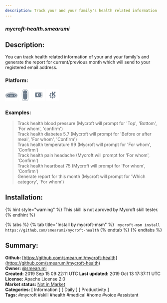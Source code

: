 ```yaml
---
description: Track your and your family's health related information
---
```


### _mycroft-health.smearumi_  
## Description:  
You can track health related information of your and your family's and generate the report for current/previous month which will send to your registered email address.  
  
### Platform:  
 ![Mark I](../.gitbook/assets/mark-1-icon.png)  ![Mark II](../.gitbook/assets/mark-2-icon.png)  ![Picroft](../.gitbook/assets/picroft-icon.png)  ![plasmoid](../.gitbook/assets/kde.png)   
### Examples:  
> Track health blood pressure  (Mycroft will prompt for 'Top', 'Bottom', 'For whom', 'confirm')  
> Track health diabetes 5.7  (Mycroft will prompt for 'Before or after meal', 'For whom', 'Confirm')  
> Track health temperature 99 (Mycroft will prompt for 'For whom', 'Confirm')  
> Track health pain headache (Mycroft will prompt for 'For whom', 'Confirm')  
> Track health heartbeat 75 (Mycroft will prompt for 'For whom', 'Confirm')  
> Generate report for this month (Mycroft will prompt for 'Which category', 'For whom')  
  
## Installation:  
{% hint style="warning" %}
This skill is not aproved by Mycroft skill tester.
{% endhint %}
    
{% tabs %}
{% tab title="Install by mycroft-msm" %}
``` mycroft-msm install https://github.com/smearumi/mycroft-health```
{% endtab %}
  {% endtabs %}
    
## Summary:  
**Github:** [https://github.com/smearumi/mycroft-health](https://github.com/smearumi/mycroft-health)  
**Owner:** [@smearumi](https://github.com/smearumi)  
**Created:** 2019 Sep 15 09:22:11 UTC  **Last updated:** 2019 Oct 13 17:37:11 UTC  
**License:** Apache License 2.0  
**Market status:** [Not in Market](https://market.mycroft.ai/skill/)  
**Categories:** [ Information ] [ Daily ] [ Productivity ]   
**Tags:** \#mycroft \#skill \#health \#medical \#home \#voice \#assistant   
